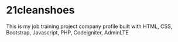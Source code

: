 # 21cleanshoes
This is my job training project company profile built with HTML, CSS, Bootstrap, Javascript, PHP, Codeigniter, AdminLTE
